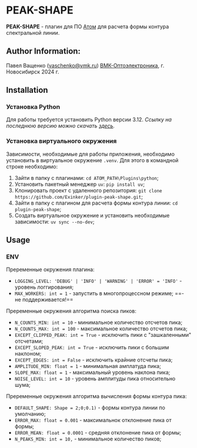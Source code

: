 # PEAK-SHAPE

**PEAK-SHAPE** - плагин для ПО [Атом](https://www.vmk.ru/product/programmnoe_obespechenie/atom.html) для расчета формы контура спектральной линии.


## Author Information:
Павел Ващенко (vaschenko@vmk.ru)
[ВМК-Оптоэлектроника](https://www.vmk.ru/), г. Новосибирск 2024 г.

## Installation
### Установка Python
Для работы требуется установить Python версии 3.12. *Ссылку на последнюю версию можно скачать [здесь](https://www.python.org/downloads/).*

### Установка виртуального окружения
Зависимости, необходимые для работы приложения, необходимо установить в виртуальное окружение `.venv`. Для этого в командной строке необходимо:
1. Зайти в папку с плагинами: `cd ATOM_PATH\Plugins\python`;
2. Установить пакетный менеджер `uv`: `pip install uv`;
3. Клонировать проект с удаленного репозитория: `git clone https://github.com/Exinker/plugin-peak-shape.git`;
4. Зайти в папку с плагином для расчета формы контура линии: `cd plugin-peak-shape`;
5. Создать виртуальное окружение и установить необходимые зависимости: `uv sync --no-dev`;

## Usage

### ENV
Преременные окружения плагина:
- `LOGGING_LEVEL: 'DEBUG' | 'INFO' | 'WARNING' | 'ERROR' = 'INFO'` - уровень логгирования;
- `MAX_WORKERS: int = 1` - запустить в многопроцессном режиме; ==- не поддерживается!==

Преременные окружения алгоритма поиска пиков:
- `N_COUNTS_MIN: int = 10` - минимальное количество отсчетов пика;
- `N_COUNTS_MAX: int = 100` - максимальное количество отсчетов пика;
- `EXCEPT_CLIPPED_PEAK: int = True` - исключить пики с "зашкаленными" отсчетами;
- `EXCEPT_SLOPED_PEAK: int = True` - исключить пики с большим наклоном;
- `EXCEPT_EDGES: int = False` - исключить крайние отсчеты пика;
- `AMPLITUDE_MIN: float = 1` - минимальная амплатуда пика;
- `SLOPE_MAX: float = 1` - максимальный уровень наклона пика;
- `NOISE_LEVEL: int = 10` - уровень амплитуды пика относительно шума;

Преременные окружения алгоритма вычисления формы контура пика:
- `DEFAULT_SHAPE: Shape = 2;0;0.1)` - формы контура линии по умолчанию;
- `ERROR_MAX: float = 0.001` - максимальнок отклонение пика от формы;
- `ERROR_MEAN: float = 0.0001` - средняя отклонение пика от формы;
- `N_PEAKS_MIN: int = 10,` - минимальное количество пиков;
